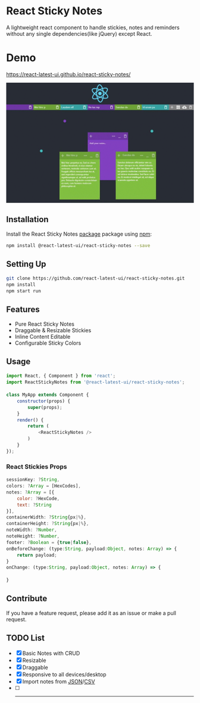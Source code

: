 # React Sticky Notes

A lightweight react component to handle stickies, notes and reminders without any single dependencies(like jQuery) except React.

# Demo

https://react-latest-ui.github.io/react-sticky-notes/

![Sticky Notes for React Application](screenshot.gif?raw=true)

## Installation

Install the React Sticky Notes [package](https://www.npmjs.com/package/@react-latest-ui/react-sticky-notes) package using [npm](https://www.npmjs.com/):

```bash
npm install @react-latest-ui/react-sticky-notes --save
```

## Setting Up

```bash
git clone https://github.com/react-latest-ui/react-sticky-notes.git
npm install
npm start run
```

## Features

* Pure React Sticky Notes
* Draggable & Resizable Stickies
* Inline Content Editable
* Configurable Sticky Colors

## Usage

```javascript
import React, { Component } from 'react';
import ReactStickyNotes from '@react-latest-ui/react-sticky-notes';

class MyApp extends Component {
	constructor(props) {
		super(props);
	}  
	render() {
		return (
			<ReactStickyNotes />
		)
	}
});
```

### React Stickies Props

```javascript
sessionKey: ?String,
colors: ?Array = [HexCodes],
notes: ?Array = [{
	color: ?HexCode,
	text: ?String
}],
containerWidth: ?String{px|%},
containerHeight: ?String{px|%},
noteWidth: ?Number,
noteHeight: ?Number,
footer: ?Boolean = {true|false},
onBeforeChange: (type:String, payload:Object, notes: Array) => {
	return payload;
}
onChange: (type:String, payload:Object, notes: Array) => {

}

```

## Contribute

If you have a feature request, please add it as an issue or make a pull request.

## TODO List

- [x] Basic Notes with CRUD
- [x] Resizable
- [x] Draggable
- [x] Responsive to all devices/desktop
- [x] Import notes from [JSON](data/sample-data.json)/[CSV](data/sample-data.csv)
- [ ] ---- 
